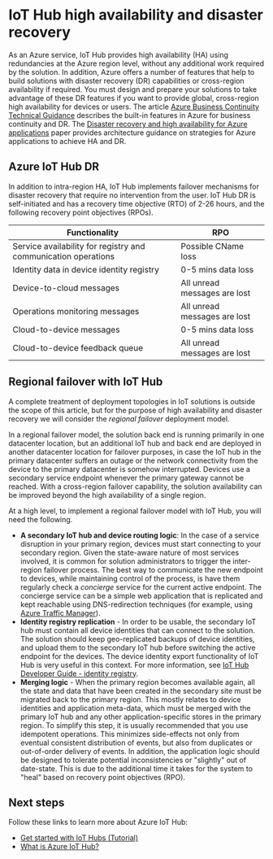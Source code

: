 <properties
 pageTitle="IoT Hub HA and DR | Microsoft Azure"
 description="Describes features that help to build highly available IoT solutions with disaster recovery capabilities."
 services="iot-hub"
 documentationCenter=""
 authors="fsautomata"
 manager="timlt"
 editor=""/>

<tags
 ms.service="iot-hub"
 ms.devlang="na"
 ms.topic="article"
 ms.tgt_pltfrm="na"
 ms.workload="na"
 ms.date="02/03/2016"
 ms.author="elioda"/>

# <a name="iot-hub-high-availability-and-disaster-recovery"></a>IoT Hub high availability and disaster recovery

As an Azure service, IoT Hub provides high availability (HA) using redundancies at the Azure region level, without any additional work required by the solution. In addition, Azure offers a number of features that help to build solutions with disaster recovery (DR) capabilities or cross-region availability if required. You must design and prepare your solutions to take advantage of these DR features if you want to provide global, cross-region high availability for devices or users. The article [Azure Business Continuity Technical Guidance](../resiliency/resiliency-technical-guidance.md) describes the built-in features in Azure for business continuity and DR. The [Disaster recovery and high availability for Azure applications][] paper provides architecture guidance on strategies for Azure applications to achieve HA and DR.

## <a name="azure-iot-hub-dr"></a>Azure IoT Hub DR
In addition to intra-region HA, IoT Hub implements failover mechanisms for disaster recovery that require no intervention from the user. IoT Hub DR is self-initiated and has a recovery time objective (RTO) of 2-26 hours, and the following recovery point objectives (RPOs).

| Functionality | RPO |
| ------------- | --- |
| Service availability for registry and communication operations | Possible CName loss |
| Identity data in device identity registry | 0-5 mins data loss |
| Device-to-cloud messages | All unread messages are lost |
| Operations monitoring messages | All unread messages are lost |
| Cloud-to-device messages | 0-5 mins data loss |
| Cloud-to-device feedback queue | All unread messages are lost |

## <a name="regional-failover-with-iot-hub"></a>Regional failover with IoT Hub

A complete treatment of deployment topologies in IoT solutions is outside the scope of this article, but for the purpose of high availability and disaster recovery we will consider the *regional failover* deployment model.

In a regional failover model, the solution back end is running primarily in one datacenter location, but an additional IoT hub and back end are deployed in another datacenter location for failover purposes, in case the IoT hub in the primary datacenter suffers an outage or the network connectivity from the device to the primary datacenter is somehow interrupted. Devices use a secondary service endpoint whenever the primary gateway cannot be reached. With a cross-region failover capability, the solution availability can be improved beyond the high availability of a single region.

At a high level, to implement a regional failover model with IoT Hub, you will need the following.

* **A secondary IoT hub and device routing logic**: In the case of a service disruption in your primary region, devices must start connecting to your secondary region. Given the state-aware nature of most services involved, it is common for solution administrators to trigger the inter-region failover process. The best way to communicate the new endpoint to devices, while maintaining control of the process, is have them regularly check a *concierge* service for the current active endpoint. The concierge service can be a simple web application that is replicated and kept reachable using DNS-redirection techniques (for example, using [Azure Traffic Manager][]).
* **Identity registry replication** - In order to be usable, the secondary IoT hub must contain all device identities that can connect to the solution. The solution should keep geo-replicated backups of device identities, and upload them to the secondary IoT hub before switching the active endpoint for the devices. The device identity export functionality of IoT Hub is very useful in this context. For more information, see [IoT Hub Developer Guide - identity registry][].
* **Merging logic** - When the primary region becomes available again, all the state and data that have been created in the secondary site must be migrated back to the primary region. This mostly relates to device identities and application meta-data, which must be merged with the primary IoT hub and any other application-specific stores in the primary region. To simplify this step, it is usually recommended that you use idempotent operations. This minimizes side-effects not only from eventual consistent distribution of events, but also from duplicates or out-of-order delivery of events. In addition, the application logic should be designed to tolerate potential inconsistencies or "slightly" out of date-state. This is due to the additional time it takes for the system to "heal" based on recovery point objectives (RPO).

## <a name="next-steps"></a>Next steps

Follow these links to learn more about Azure IoT Hub:

- [Get started with IoT Hubs (Tutorial)][lnk-get-started]
- [What is Azure IoT Hub?][]

[Disaster recovery and high availability for Azure applications]: ../resiliency/resiliency-disaster-recovery-high-availability-azure-applications.md
[Azure Business Continuity Technical Guidance]: https://azure.microsoft.com/documentation/articles/resiliency-technical-guidance/
[Azure Traffic Manager]: https://azure.microsoft.com/documentation/services/traffic-manager/
[IoT Hub Developer Guide - identity registry]: iot-hub-devguide-identity-registry.md

[lnk-get-started]: iot-hub-csharp-csharp-getstarted.md
[What is Azure IoT Hub?]: iot-hub-what-is-iot-hub.md
